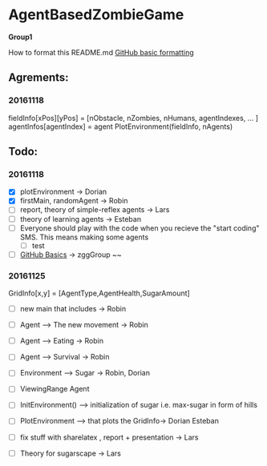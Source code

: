 # AgentBasedZombieGame
**Group1**

How to format this README.md
[GitHub basic formatting](https://help.github.com/articles/basic-writing-and-formatting-syntax/)

## Agrements:
### 20161118
fieldInfo[xPos][yPos] = [nObstacle, nZombies, nHumans, agentIndexes, ... ]
agentInfos[agentIndex] = agent
PlotEnvironment(fieldInfo, nAgents) 


## Todo:
### 20161118
- [x] plotEnvironment -> Dorian
- [x] firstMain, randomAgent -> Robin 
- [ ] report, theory of simple-reflex agents -> Lars
- [ ] theory of learning agents -> Esteban
- [ ] Everyone should play with the code when you recieve the "start coding" SMS. This means making some agents
  - [ ]  test
- [ ] [GitHub Basics](https://try.github.io/levels/1/challenges/1) -> zggGroup
~~

### 20161125
GridInfo[x,y] = [AgentType,AgentHealth,SugarAmount]
- [ ] new main that includes  -> Robin 
- [ ] Agent --> The new movement -> Robin 
- [ ] Agent --> Eating -> Robin
- [ ] Agent --> Survival -> Robin
- [ ] Environment --> Sugar -> Robin, Dorian
- [ ] ViewingRange Agent
- [ ] InitEnvironment() --> initialization of sugar i.e. max-sugar in form of hills

- [ ] PlotEnvironment --> that plots the GridInfo-> Dorian Esteban
- [ ] fix stuff with sharelatex , report + presentation -> Lars
- [ ] Theory for sugarscape -> Lars 





